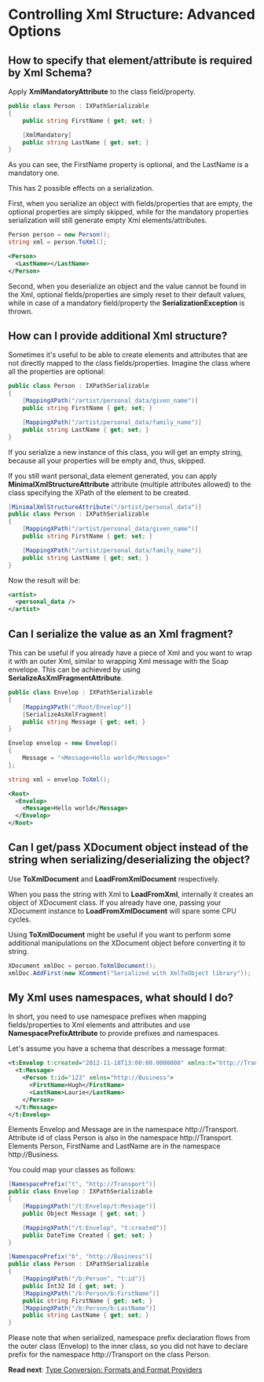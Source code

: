 # Controlling Xml Structure: Advanced Options

## How to specify that element/attribute is required by Xml Schema?

Apply **XmlMandatoryAttribute** to the class field/property.

```csharp
public class Person : IXPathSerializable
{
	public string FirstName { get; set; }

	[XmlMandatory]
	public string LastName { get; set; }
}
```

As you can see, the FirstName property is optional, and the LastName is a mandatory one.

This has 2 possible effects on a serialization.

First, when you serialize an object with fields/properties that are empty, the optional properties are simply skipped, while for the mandatory properties serialization will still generate empty Xml elements/attributes.

```csharp
Person person = new Person();
string xml = person.ToXml();
```

```xml
<Person>
  <LastName></LastName>
</Person>
```

Second, when you deserialize an object and the value cannot be found in the Xml, optional fields/properties are simply reset to their default values, while in case of a mandatory field/property the **SerializationException** is thrown.

## How can I provide additional Xml structure?

Sometimes it's useful to be able to create elements and attributes that are not directly mapped to the class fields/properties. Imagine the class where all the properties are optional:

```csharp
public class Person : IXPathSerializable
{
	[MappingXPath("/artist/personal_data/given_name")]
	public string FirstName { get; set; }

	[MappingXPath("/artist/personal_data/family_name")]
	public string LastName { get; set; }
}
```

If you serialize a new instance of this class, you will get an empty string, because all your properties will be empty and, thus, skipped.

If you still want personal_data element generated, you can apply **MinimalXmlStructureAttribute** attribute (multiple attributes allowed) to the class specifying the XPath of the element to be created.

```csharp
[MinimalXmlStructureAttribute("/artist/personal_data")]
public class Person : IXPathSerializable
{
	[MappingXPath("/artist/personal_data/given_name")]
	public string FirstName { get; set; }

	[MappingXPath("/artist/personal_data/family_name")]
	public string LastName { get; set; }
}
```

Now the result will be:

```xml
<artist>
  <personal_data />
</artist>
```

## Can I serialize the value as an Xml fragment?

This can be useful if you already have a piece of Xml and you want to wrap it with an outer Xml, similar to wrapping Xml message with the Soap envelope. This can be achieved by using **SerializeAsXmlFragmentAttribute**.

```csharp
public class Envelop : IXPathSerializable
{
	[MappingXPath("/Root/Envelop")]
	[SerializeAsXmlFragment]
	public string Message { get; set; }
}
```

```csharp
Envelop envelop = new Envelop()
{
	Message = "<Message>Hello world</Message>"
};

string xml = envelop.ToXml();
```

```xml
<Root>
  <Envelop>
    <Message>Hello world</Message>
  </Envelop>
</Root>
```

## Can I get/pass XDocument object instead of the string when serializing/deserializing the object?

Use **ToXmlDocument** and **LoadFromXmlDocument** respectively. 

When you pass the string with Xml to **LoadFromXml**, internally it creates an object of XDocument class. If you already have one, passing your XDocument instance to **LoadFromXmlDocument** will spare some CPU cycles.

Using **ToXmlDocument** might be useful if you want to perform some additional manipulations on the XDocument object before converting it to string.

```csharp
XDocument xmlDoc = person.ToXmlDocument();
xmlDoc.AddFirst(new XComment("Serialized with XmlToObject library"));
```

## My Xml uses namespaces, what should I do?

In short, you need to use namespace prefixes when mapping fields/properties to Xml elements and attributes and use **NamespacePrefixAttribute** to provide prefixes and namespaces.

Let's assume you have a schema that describes a message format:

```xml
<t:Envelop t:created="2012-11-18T13:00:00.0000000" xmlns:t="http://Transport">
  <t:Message>
    <Person t:id="123" xmlns="http://Business">
      <FirstName>Hugh</FirstName>
      <LastName>Laurie</LastName>
    </Person>
  </t:Message>
</t:Envelop>
```

Elements Envelop and Message are in the namespace http://Transport. Attribute id of class Person is also in the namespace http://Transport. Elements Person, FirstName and LastName are in the namespace http://Business.

You could map your classes as follows:

```csharp
[NamespacePrefix("t", "http://Transport")]
public class Envelop : IXPathSerializable
{
	[MappingXPath("/t:Envelop/t:Message")]
	public Object Message { get; set; }

	[MappingXPath("/t:Envelop", "t:created")]
	public DateTime Created { get; set; }
}

[NamespacePrefix("b", "http://Business")]
public class Person : IXPathSerializable
{
	[MappingXPath("/b:Person", "t:id")]
	public Int32 Id { get; set; }
	[MappingXPath("/b:Person/b:FirstName")]
	public string FirstName { get; set; }
	[MappingXPath("/b:Person/b:LastName")]
	public string LastName { get; set; }
}
```

Please note that when serialized, namespace prefix declaration flows from the outer class (Envelop) to the inner class, so you did not have to declare prefix for the namespace http://Transport on the class Person.

**Read next**: [Type Conversion: Formats and Format Providers](Type-Conversion.md)
